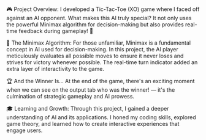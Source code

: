 🎮 Project Overview:
I developed a Tic-Tac-Toe (XO) game where I faced off against an AI opponent. What makes this AI truly special? It not only uses the powerful Minimax algorithm for decision-making but also provides real-time feedback during gameplay! 🤯

🧠 The Minimax Algorithm:
For those unfamiliar, Minimax is a fundamental concept in AI used for decision-making. In this project, the AI player meticulously evaluates all possible moves to ensure it never loses and strives for victory whenever possible. The real-time turn indicator added an extra layer of interactivity to the game.

🏆 And the Winner Is...
At the end of the game, there's an exciting moment when we can see on the output tab who was the winner! — it's the culmination of strategic gameplay and AI prowess.

🎓 Learning and Growth:
Through this project, I gained a deeper understanding of AI and its applications. I honed my coding skills, explored game theory, and learned how to create interactive experiences that engage users.
